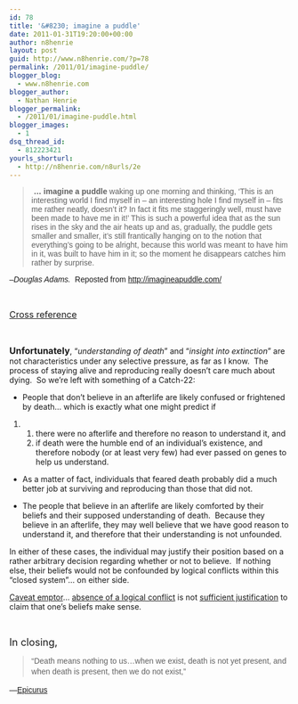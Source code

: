 ```yaml
---
id: 78
title: '&#8230; imagine a puddle'
date: 2011-01-31T19:20:00+00:00
author: n8henrie
layout: post
guid: http://www.n8henrie.com/?p=78
permalink: /2011/01/imagine-puddle/
blogger_blog:
  - www.n8henrie.com
blogger_author:
  - Nathan Henrie
blogger_permalink:
  - /2011/01/imagine-puddle.html
blogger_images:
  - 1
dsq_thread_id:
  - 812223421
yourls_shorturl:
  - http://n8henrie.com/n8urls/2e
---
```

<div>
  <blockquote>
    <p>
      <span style="font-family: Verdana, Tahoma, Arial, sans-serif;"> <strong>&#8230; imagine a puddle</strong> waking up one morning and thinking, &#8216;This is an interesting world I find myself in &#8211; an interesting hole I find myself in &#8211; fits me rather neatly, doesn&#8217;t it? In fact it fits me staggeringly well, must have been made to have me in it!&#8217; This is such a powerful idea that as the sun rises in the sky and the air heats up and as, gradually, the puddle gets smaller and smaller, it&#8217;s still frantically hanging on to the notion that everything&#8217;s going to be alright, because this world was meant to have him in it, was built to have him in it; so the moment he disappears catches him rather by surprise.</span>
    </p>
  </blockquote>
  
  <p>
    <span style="font-family: Verdana, Tahoma, Arial, sans-serif;"><span style="font-style: italic;">&#8211;Douglas Adams.  </span>Reposted from <a href="http://imagineapuddle.com/" class="broken_link">http://imagineapuddle.com/</a></span>
  </p>
  
  <p>
     
  </p>
  
  <p>
    <span style="font-size: medium;"><a href="http://en.wikipedia.org/wiki/Self-serving_bias">Cross reference</a></span>
  </p>
  
  <p>
     
  </p>
  
  <p>
    <strong><span style="font-size: medium;">Unfortunately</span></strong>, &#8220;<em>understanding of death</em>&#8221; and &#8220;<em>insight into extinction</em>&#8221; are not characteristics under any selective pressure, as far as I know.  The process of staying alive and reproducing really doesn&#8217;t care much about dying.  So we&#8217;re left with something of a Catch-22:
  </p>
  
  <ul>
    <li>
      People that don&#8217;t believe in an afterlife are likely confused or frightened by death&#8230; which is exactly what one might predict if 
    </li>
  </ul>
  
  <ol>
    <li>
        <ol>
        <li>
          there were no afterlife and therefore no reason to understand it, and 
        </li>
        <li>
          if death were the humble end of an individual&#8217;s existence, and therefore nobody (or at least very few) had ever passed on genes to help us understand.
        </li>
      </ol>
    </li>
  </ol>
  
  <ul>
  </ul>
  
  <ul>
    <li>
      As a matter of fact, individuals that feared death probably did a much better job at surviving and reproducing than those that did not.
    </li>
  </ul>
  
  <ul>
    <li>
      The people that believe in an afterlife are likely comforted by their beliefs and their supposed understanding of death.  Because they believe in an afterlife, they may well believe that we have good reason to understand it, and therefore that their understanding is not unfounded.
    </li>
  </ul>
  
  <p>
    In either of these cases, the individual may justify their position based on a rather arbitrary decision regarding whether or not to believe.  If nothing else, their beliefs would not be confounded by logical conflicts within this &#8220;closed system&#8221;&#8230; on either side.
  </p>
  
  <p>
    <a href="http://www.nizkor.org/features/fallacies/appeal-to-consequences.html">Caveat emptor</a>&#8230; <a href="http://en.wikipedia.org/wiki/Russell's_teapot">absence of a logical conflict</a> is not <a href="http://www.nizkor.org/features/fallacies/burden-of-proof.html">sufficient justification</a> to claim that one&#8217;s beliefs make sense.
  </p>
  
  <p>
     
  </p>
  
  <p>
    <span style="font-size: large;">In closing,</span>
  </p>
  
  <blockquote>
    <p>
      <span style="font-family: sans-serif; line-height: 19px;">&#8220;Death means nothing to us&#8230;when we exist, death is not yet present, and when death is present, then we do not exist,&#8221; </span>
    </p>
  </blockquote>
  
  <p>
    <span style="font-family: sans-serif; line-height: 19px;">&#8212;<a href="http://en.wikipedia.org/wiki/Tetrapharmakos">Epicurus</a></span>
  </p>
</div>

<div>
</div>